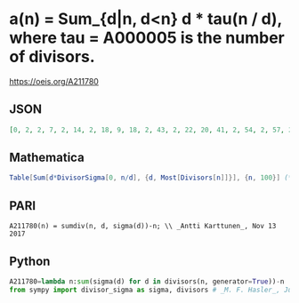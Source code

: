 # a\(n\) \= Sum\_\{d\|n, d<n\} d \* tau\(n / d\), where tau \= A000005 is the number of divisors\.
https://oeis.org/A211780
## JSON
```JSON
[0, 2, 2, 7, 2, 14, 2, 18, 9, 18, 2, 43, 2, 22, 20, 41, 2, 54, 2, 57, 24, 30, 2, 106, 13, 34, 31, 71, 2, 110, 2, 88, 32, 42, 28, 162, 2, 46, 36, 142, 2, 138, 2, 99, 81, 54, 2, 237, 17, 102, 44, 113, 2, 178, 36, 178, 48, 66, 2, 325, 2, 70, 99, 183, 40, 194, 2]
```
## Mathematica
```Mathematica
Table[Sum[d*DivisorSigma[0, n/d], {d, Most[Divisors[n]]}], {n, 100}] (* _T. D. Noe_, Apr 27 2012 *)
```
## PARI
```PARI
A211780(n) = sumdiv(n, d, sigma(d))-n; \\ _Antti Karttunen_, Nov 13 2017
```
## Python
```Python
A211780=lambda n:sum(sigma(d) for d in divisors(n, generator=True))-n
from sympy import divisor_sigma as sigma, divisors # _M. F. Hasler_, Jun 03 2024
```
